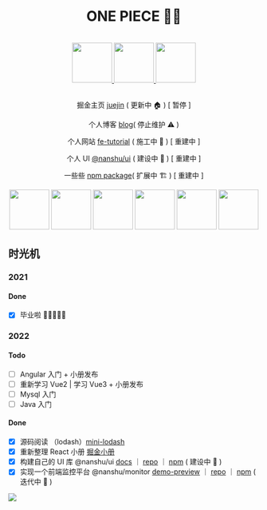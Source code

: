 <div align="center">
<h1>ONE PIECE 🏴‍☠️</h1>
  
<br />

<a href="https://github.com/LuckyChou710/nanshu-ui">
  <img
    height="80"
    width="80"
    src="https://cdn.jsdelivr.net/gh/rick-chou/rick-assets/png/3.png"
  />
  <img
    height="80"
    width="80"
    src="https://cdn.jsdelivr.net/gh/rick-chou/rick-assets/png/27.png"
  />
  <img
    height="80"
    width="80"
    src="https://cdn.jsdelivr.net/gh/rick-chou/rick-assets/png/5.png"
  />
</a>
  
<br />
  
<br />
  
掘金主页 [juejin](https://juejin.cn/user/1574156383563496) ( 更新中 🏠 ) [ 暂停 ]

个人博客 [blog](https://luckychou.gitbook.io/blog/)( 停止维护 ⚠️ )

个人网站 [fe-tutorial](http://124.223.71.181:3000/) ( 施工中 🚧 ) [ 重建中 ]

个人 UI [@nanshu/ui](http://124.223.71.181:3002/) ( 建设中 👷 ) [ 重建中 ]

一些些 [npm package](https://www.npmjs.com/~chou209)( 扩展中 🏗 ) [ 重建中 ]

</div>

<div align="center">
  <img src="https://cdn.jsdelivr.net/gh/rick-chou/rick-assets/webp/js.webp" width="80" />
  <img src="https://cdn.jsdelivr.net/gh/rick-chou/rick-assets/webp/react.webp" width="80" />
  <img src="https://cdn.jsdelivr.net/gh/rick-chou/rick-assets/webp/vue.webp" width="80" />
  <img src="https://cdn.jsdelivr.net/gh/rick-chou/rick-assets/webp/python.webp" width="80" />
  <img src="https://cdn.jsdelivr.net/gh/rick-chou/rick-assets/webp/github.webp" width="80" />
  <img src="https://cdn.jsdelivr.net/gh/rick-chou/rick-assets/webp/vscode.webp" width="80" />
</div>
  
</div>

## 时光机

### 2021

#### Done

- [x] 毕业啦 🥂🧱👷🏿‍♂️

### 2022

#### Todo

- [ ] Angular 入门 + 小册发布
- [ ] 重新学习 Vue2 | 学习 Vue3 + 小册发布
- [ ] Mysql 入门
- [ ] Java 入门

#### Done

- [x] 源码阅读 （lodash）[mini-lodash](https://github.com/LuckyChou710/code-traveling/tree/main/03-js-training-camp/lodash)
- [x] 重新整理 React 小册 [掘金小册](https://juejin.cn/column/6960832559445966861)
- [x] 构建自己的 UI 库 @nanshu/ui [docs](http://124.223.71.181:3002/) ｜ [repo](https://github.com/LuckyChou710/nanshu-ui) ｜ [npm](https://www.npmjs.com/package/@nanshu/ui) ( 建设中 🚧 )
- [x] 实现一个前端监控平台 @nanshu/monitor [demo-preview](http://124.223.71.181:3004/) ｜ [repo](https://github.com/LuckyChou710/nanshu-monitor) ｜ [npm](https://www.npmjs.com/package/@nanshu/monitor) ( 迭代中 🚧 )

![](https://cdn.jsdelivr.net/gh/rick-chou/rick-assets/jpg/42.jpg)
